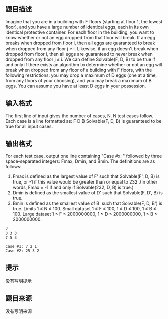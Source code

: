


## 题目描述
Imagine that you are in a building with F floors (starting at floor 1, the lowest floor), and you have a large number of identical eggs, each in its own identical protective container. For each floor in the building, you want to know whether or not an egg dropped from that floor will break. If an egg breaks when dropped from floor i, then all eggs are guaranteed to break when dropped from any floor j ≥ i. Likewise, if an egg doesn't break when dropped from floor i, then all eggs are guaranteed to never break when dropped from any floor j ≤ i.
We can define Solvable(F, D, B) to be true if and only if there exists an algorithm to determine whether or not an egg will break when dropped from any floor of a building with F floors, with the following restrictions: you may drop a maximum of D eggs (one at a time, from any floors of your choosing), and you may break a maximum of B eggs. You can assume you have at least D eggs in your possession.
## 输入格式
The first line of input gives the number of cases, N. N test cases follow. Each case is a line formatted as:
F D B
Solvable(F, D, B) is guaranteed to be true for all input cases.
## 输出格式
For each test case, output one line containing "Case #x: " followed by three space-separated integers: Fmax, Dmin, and Bmin. 
The definitions are as follows:
1.	Fmax is defined as the largest value of F' such that Solvable(F', D, B) is true, or -1 if this value would be greater than or equal to 232 .(In other words, Fmax = -1 if and only if Solvable(232, D, B) is true.)
2.	Dmin is defined as the smallest value of D' such that Solvable(F, D', B) is true.
3.	Bmin is defined as the smallest value of B' such that Solvable(F, D, B') is true.
Limits
1 ≤ N ≤ 100. 
Small dataset
1 ≤ F ≤ 100,
1 ≤ D ≤ 100,
1 ≤ B ≤ 100. 
Large dataset
1 ≤ F ≤ 2000000000,
1 ≤ D ≤ 2000000000,
1 ≤ B ≤ 2000000000. 

```input1
2
3 3 3
7 5 3

```
```output1
Case #1: 7 2 1
Case #2: 25 3 2
```

## 提示
没有写明提示
## 题目来源
没有写明来源


